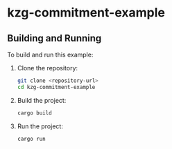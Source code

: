 # kzg-commitment-example

## Building and Running

To build and run this example:

1. Clone the repository:
   ```bash
   git clone <repository-url>
   cd kzg-commitment-example
   ```
2. Build the project:
   ```bash
   cargo build
   ```
3. Run the project:
   ```bash
   cargo run
   ```
